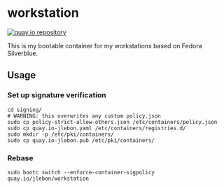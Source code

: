 # workstation

[![quay.io repository](https://img.shields.io/badge/updated-2025--10--27-green)](https://quay.io/repository/jlebon/workstation)

This is my bootable container for my workstations based on Fedora Silverblue.

## Usage

### Set up signature verification

```
cd signing/
# WARNING: this overwrites any custom policy.json
sudo cp policy-strict-allow-others.json /etc/containers/policy.json
sudo cp quay.io-jlebon.yaml /etc/containers/registries.d/
sudo mkdir -p /etc/pki/containers/
sudo cp quay.io-jlebon.pub /etc/pki/containers/
```

### Rebase

```
sudo bootc switch --enforce-container-sigpolicy quay.io/jlebon/workstation
```
